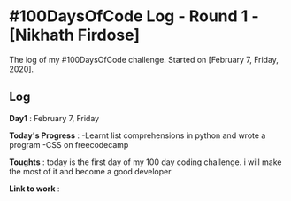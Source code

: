# #100DaysOfCode Log - Round 1 - [Nikhath Firdose]

The log of my #100DaysOfCode challenge. Started on [February 7, Friday, 2020].

## Log
**Day1** : February 7, Friday

**Today's Progress** : -Learnt list comprehensions in python and wrote a program -CSS on freecodecamp

**Toughts** : today is the first day of my 100 day coding challenge. i will make the most of it and become a good developer

**Link to work** :
